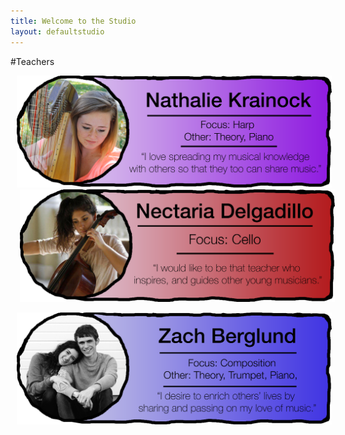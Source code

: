 ```yaml
---
title: Welcome to the Studio
layout: defaultstudio
---
```



#Teachers

<a href="/2015/02/20/nathalie/"><img src="/images/teacherimages/nathaliebio.png"  style="margin-left: 10px" style="max-width:100%;height:auto;"></a><a href="/2015/02/20/nicky/"><img src="/images/teacherimages/nickybio.png"  style="margin-left: 15px" style="max-width:100%;height:auto;"></a>



<a href="/2015/02/20/zach/"><img src="/images/teacherimages/mybio.png" style="margin-left: 10px" style="max-width:100%;height:auto;"></a>
